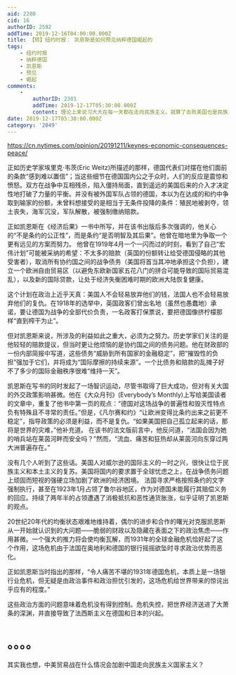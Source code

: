 ```yaml
---
aid: 2280
cid: 16
authorID: 2592
addTime: 2019-12-16T04:00:00.000Z
title: 【转】纽约时报： 凯恩斯是如何预见纳粹德国崛起的
tags:
    - 纽约时报
    - 纳粹德国
    - 凯恩斯
    - 预见
    - 崛起
comments:
    -
        authorID: 2301
        addTime: 2019-12-17T05:30:00.000Z
        content: 理论上来说习大大在每一天都在走向民族主义。就算了击败美国也是民族主义思想的胜利。
date: 2019-12-17T05:30:00.000Z
category: '2049'
---
```


https://cn.nytimes.com/opinion/20191211/keynes-economic-consequences-peace/

正如历史学家埃里克·韦茨(Eric Weitz)所描述的那样，德国代表们对摆在他们面前的条款“感到难以置信”；当这些细节在德国国内公之于众时，人们的反应是震惊和愤怒。双方在战争中互相残杀，陷入僵持局面，直到遥远的美国后来的介入才决定性地打破了力量的平衡。并没有被外国军队占领的德国，本以为在达成的和约中争取到输家的份额，未曾料想接受的是相当于无条件投降的条件：殖民地被剥夺，领土丧失，海军沉没，军队解散，被强制缴纳赔款。

正如凯恩斯在《经济后果》一书中所写，并在该书出版后多次强调的，他关心的“不是条约的公正性”，而是条约“是否明智及其后果”。他曾在暗地里为争取一个更有远见的方案而努力。 他曾在1919年4月一个一闪而过的时刻，看到了自己“宏伟计划”可能被采纳的希望：不太多的赔款（英国的份额转让给受德国侵略的其他受害者），取消所有协约国之间的战争债务（美国将首当其冲地承担这个负担），建立一个欧洲自由贸易区（以避免东欧新国家五花八门的拼合可能导致的国际贸易混乱），以及新的国际贷款，让处于经济失衡困难时期的欧洲大陆恢复健康。

这个计划在政治上近乎天真：美国人不会轻易放弃他们的钱，法国人也不会轻易放弃他们的复仇。在1918年的选举中，英国政客们曾出名地（虽然也愚蠢地）承诺，要让德国为战争的全部代价负责，一名政客打保票说，要把德国像挤柠檬那样“直到榨干为止”。

但对凯恩斯来说，所涉及的利益如此之重大，必须为之努力。历史学家们关注的是他较轻的赔款提议，但当时更让他烦恼的是协约国之间的债务问题。他在财政部的一份内部简报中写道，这些债务“威胁到所有国家的金融稳定”，把“摧毁性的负担”强加于它们，并将成为“国际摩擦的持续来源”。一个比债务和赔款的乱摊子好不了多少的国际金融秩序很难“维持一天”。

凯恩斯在写书的同时发起了一场智识运动，尽管书取得了巨大成功，但对有关大国的外交政策影响甚微。他在《大众月刊》(Everybody’s Monthly)上写给美国读者的文章中，重复了他书中第一页的观点：“德国对这场战争的普遍性和毁灭性特点负有特殊且不寻常的责任。”但是，《凡尔赛和约》“让欧洲变得比条约出来之前更不稳定”，指导政策的必须是利益，而不是复仇。“如果美国把自己孤立起来的话，那将是世界的灾难，”他补充道。 在该书的法文版前言中，他反问道，“法国会因为她的哨兵站在莱茵河畔而安全吗？”然而，“流血、痛苦和狂热却从莱茵河向东穿过两大洲普遍存在。”

没有几个人听到了这些话。美国人对威尔逊的国际主义的一时之兴，很快让位于民族主义和本土主义的复苏。美国将国内的要求置于全球忧虑之上，在战争债务问题上顽固而短视的强硬立场加剧了欧洲的经济困境。 法国寻求严格按照条约的文字强制执行，甚至在1923年1月占领了鲁尔谷地区，作为对德国未能履行其赔偿义务的回应。持续了两年半的占领遭遇了消极抵抗和恶性通货胀涨，似乎证明了凯恩斯的观点。

20世纪20年代的均衡状态艰难地维持着，偶尔的进步和合作的曙光对克服凯恩斯从一开始就认识到的大问题——脆弱的财政以及隐藏在表面之下的政治焦虑——作用甚微。一个强大的推力将会使均衡瓦解，而1931年的全球金融危机恰好起了这个作用，这场危机由于法国在奥地利和德国的银行摇摇欲坠时寻求政治优势而恶化。

正如凯恩斯当时指出的那样，“令人痛苦不堪的1931年德国危机，本质上是一场银行业危机，但无疑是由政治事件和政治担忧引发的，这场危机给世界带来的惊诧出乎应有的程度。”

这些政治方面的问题意味着危机没有得到控制。危机失控，把世界经济送进了大萧条的深渊，并直接导致了法西斯主义在德国和日本的兴起。

<a class="anchor" rel="nofollow" aria-hidden="true"><span class="octicon octicon-link"></span></a>。。。。
======================================================================================================

其实我也想，中美贸易战在什么情况会加剧中国走向民族主义国家主义？
